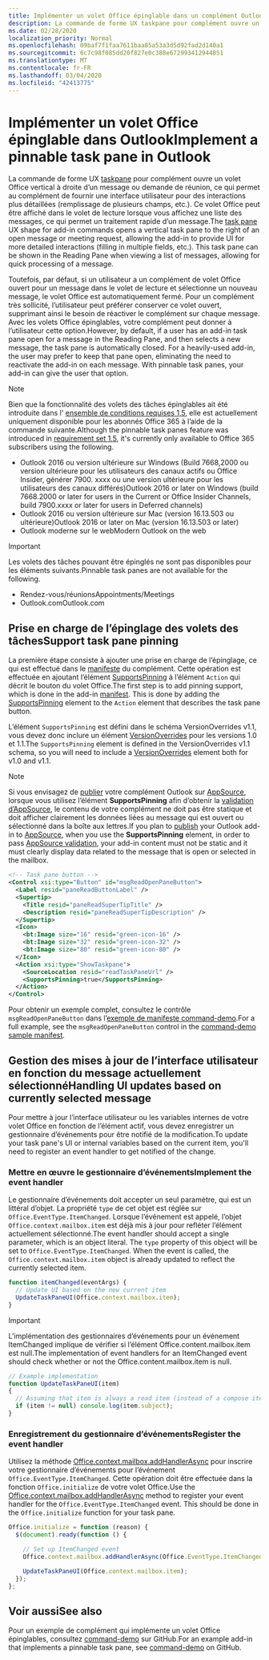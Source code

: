 ```yaml
---
title: Implémenter un volet Office épinglable dans un complément Outlook
description: La commande de forme UX taskpane pour complément ouvre un volet Office vertical à droite d’un message ou demande de réunion, ce qui permet au complément de fournir une interface utilisateur pour des interactions plus détaillées.
ms.date: 02/28/2020
localization_priority: Normal
ms.openlocfilehash: 09baf7f1faa7611baa85a53a3d5d92fad2d140a1
ms.sourcegitcommit: 6c7c98f085dd20f827e0c388e672993412944851
ms.translationtype: MT
ms.contentlocale: fr-FR
ms.lasthandoff: 03/04/2020
ms.locfileid: "42413775"
---
```

# <a name="implement-a-pinnable-task-pane-in-outlook"></a><span data-ttu-id="91694-103">Implémenter un volet Office épinglable dans Outlook</span><span class="sxs-lookup"><span data-stu-id="91694-103">Implement a pinnable task pane in Outlook</span></span>

<span data-ttu-id="91694-p101">La commande de forme UX [taskpane](add-in-commands-for-outlook.md#launching-a-task-pane) pour complément ouvre un volet Office vertical à droite d’un message ou demande de réunion, ce qui permet au complément de fournir une interface utilisateur pour des interactions plus détaillées (remplissage de plusieurs champs, etc.). Ce volet Office peut être affiché dans le volet de lecture lorsque vous affichez une liste des messages, ce qui permet un traitement rapide d’un message.</span><span class="sxs-lookup"><span data-stu-id="91694-p101">The [task pane](add-in-commands-for-outlook.md#launching-a-task-pane) UX shape for add-in commands opens a vertical task pane to the right of an open message or meeting request, allowing the add-in to provide UI for more detailed interactions (filling in multiple fields, etc.). This task pane can be shown in the Reading Pane when viewing a list of messages, allowing for quick processing of a message.</span></span>

<span data-ttu-id="91694-p102">Toutefois, par défaut, si un utilisateur a un complément de volet Office ouvert pour un message dans le volet de lecture et sélectionne un nouveau message, le volet Office est automatiquement fermé. Pour un complément très sollicité, l’utilisateur peut préférer conserver ce volet ouvert, supprimant ainsi le besoin de réactiver le complément sur chaque message. Avec les volets Office épinglables, votre complément peut donner à l’utilisateur cette option.</span><span class="sxs-lookup"><span data-stu-id="91694-p102">However, by default, if a user has an add-in task pane open for a message in the Reading Pane, and then selects a new message, the task pane is automatically closed. For a heavily-used add-in, the user may prefer to keep that pane open, eliminating the need to reactivate the add-in on each message. With pinnable task panes, your add-in can give the user that option.</span></span>

> [!NOTE]
> <span data-ttu-id="91694-109">Bien que la fonctionnalité des volets des tâches épinglables ait été introduite dans l' [ensemble de conditions requises 1,5](../reference/objectmodel/requirement-set-1.5/outlook-requirement-set-1.5.md), elle est actuellement uniquement disponible pour les abonnés Office 365 à l’aide de la commande suivante.</span><span class="sxs-lookup"><span data-stu-id="91694-109">Although the pinnable task panes feature was introduced in [requirement set 1.5](../reference/objectmodel/requirement-set-1.5/outlook-requirement-set-1.5.md), it's currently only available to Office 365 subscribers using the following.</span></span>
> - <span data-ttu-id="91694-110">Outlook 2016 ou version ultérieure sur Windows (Build 7668,2000 ou version ultérieure pour les utilisateurs des canaux actifs ou Office Insider, générer 7900. xxxx ou une version ultérieure pour les utilisateurs des canaux différés)</span><span class="sxs-lookup"><span data-stu-id="91694-110">Outlook 2016 or later on Windows (build 7668.2000 or later for users in the Current or Office Insider Channels, build 7900.xxxx or later for users in Deferred channels)</span></span>
> - <span data-ttu-id="91694-111">Outlook 2016 ou version ultérieure sur Mac (version 16.13.503 ou ultérieure)</span><span class="sxs-lookup"><span data-stu-id="91694-111">Outlook 2016 or later on Mac (version 16.13.503 or later)</span></span>
> - <span data-ttu-id="91694-112">Outlook moderne sur le web</span><span class="sxs-lookup"><span data-stu-id="91694-112">Modern Outlook on the web</span></span>

> [!IMPORTANT]
> <span data-ttu-id="91694-113">Les volets des tâches pouvant être épinglés ne sont pas disponibles pour les éléments suivants.</span><span class="sxs-lookup"><span data-stu-id="91694-113">Pinnable task panes are not available for the following.</span></span>
> - <span data-ttu-id="91694-114">Rendez-vous/réunions</span><span class="sxs-lookup"><span data-stu-id="91694-114">Appointments/Meetings</span></span>
> - <span data-ttu-id="91694-115">Outlook.com</span><span class="sxs-lookup"><span data-stu-id="91694-115">Outlook.com</span></span>

## <a name="support-task-pane-pinning"></a><span data-ttu-id="91694-116">Prise en charge de l’épinglage des volets des tâches</span><span class="sxs-lookup"><span data-stu-id="91694-116">Support task pane pinning</span></span>

<span data-ttu-id="91694-p103">La première étape consiste à ajouter une prise en charge de l’épinglage, ce qui est effectué dans le [manifeste](manifests.md) du complément. Cette opération est effectuée en ajoutant l’élément [SupportsPinning](../reference/manifest/action.md#supportspinning) à l’élément `Action` qui décrit le bouton du volet Office.</span><span class="sxs-lookup"><span data-stu-id="91694-p103">The first step is to add pinning support, which is done in the add-in [manifest](manifests.md). This is done by adding the [SupportsPinning](../reference/manifest/action.md#supportspinning) element to the `Action` element that describes the task pane button.</span></span>

<span data-ttu-id="91694-119">L’élément `SupportsPinning` est défini dans le schéma VersionOverrides v1.1, vous devez donc inclure un élément [VersionOverrides](../reference/manifest/versionoverrides.md) pour les versions 1.0 et 1.1.</span><span class="sxs-lookup"><span data-stu-id="91694-119">The `SupportsPinning` element is defined in the VersionOverrides v1.1 schema, so you will need to include a [VersionOverrides](../reference/manifest/versionoverrides.md) element both for v1.0 and v1.1.</span></span>

> [!NOTE]
> <span data-ttu-id="91694-120">Si vous envisagez de [publier](../publish/publish.md) votre complément Outlook sur [AppSource](https://appsource.microsoft.com), lorsque vous utilisez l’élément **SupportsPinning** afin d’obtenir la [validation d’AppSource](/office/dev/store/validation-policies), le contenu de votre complément ne doit pas être statique et doit afficher clairement les données liées au message qui est ouvert ou sélectionné dans la boîte aux lettres.</span><span class="sxs-lookup"><span data-stu-id="91694-120">If you plan to [publish](../publish/publish.md) your Outlook add-in to [AppSource](https://appsource.microsoft.com), when you use the **SupportsPinning** element, in order to pass [AppSource validation](/office/dev/store/validation-policies), your add-in content must not be static and it must clearly display data related to the message that is open or selected in the mailbox.</span></span>

```xml
<!-- Task pane button -->
<Control xsi:type="Button" id="msgReadOpenPaneButton">
  <Label resid="paneReadButtonLabel" />
  <Supertip>
    <Title resid="paneReadSuperTipTitle" />
    <Description resid="paneReadSuperTipDescription" />
  </Supertip>
  <Icon>
    <bt:Image size="16" resid="green-icon-16" />
    <bt:Image size="32" resid="green-icon-32" />
    <bt:Image size="80" resid="green-icon-80" />
  </Icon>
  <Action xsi:type="ShowTaskpane">
    <SourceLocation resid="readTaskPaneUrl" />
    <SupportsPinning>true</SupportsPinning>
  </Action>
</Control>
```

<span data-ttu-id="91694-121">Pour obtenir un exemple complet, consultez le contrôle `msgReadOpenPaneButton` dans l’[exemple de manifeste command-demo](https://github.com/OfficeDev/outlook-add-in-command-demo/blob/master/command-demo-manifest.xml).</span><span class="sxs-lookup"><span data-stu-id="91694-121">For a full example, see the `msgReadOpenPaneButton` control in the [command-demo sample manifest](https://github.com/OfficeDev/outlook-add-in-command-demo/blob/master/command-demo-manifest.xml).</span></span>

## <a name="handling-ui-updates-based-on-currently-selected-message"></a><span data-ttu-id="91694-122">Gestion des mises à jour de l’interface utilisateur en fonction du message actuellement sélectionné</span><span class="sxs-lookup"><span data-stu-id="91694-122">Handling UI updates based on currently selected message</span></span>

<span data-ttu-id="91694-123">Pour mettre à jour l’interface utilisateur ou les variables internes de votre volet Office en fonction de l’élément actif, vous devez enregistrer un gestionnaire d’événements pour être notifié de la modification.</span><span class="sxs-lookup"><span data-stu-id="91694-123">To update your task pane's UI or internal variables based on the current item, you'll need to register an event handler to get notified of the change.</span></span>

### <a name="implement-the-event-handler"></a><span data-ttu-id="91694-124">Mettre en œuvre le gestionnaire d’événements</span><span class="sxs-lookup"><span data-stu-id="91694-124">Implement the event handler</span></span>

<span data-ttu-id="91694-p104">Le gestionnaire d’événements doit accepter un seul paramètre, qui est un littéral d’objet. La propriété `type` de cet objet est réglée sur `Office.EventType.ItemChanged`. Lorsque l’événement est appelé, l’objet `Office.context.mailbox.item` est déjà mis à jour pour refléter l’élément actuellement sélectionné.</span><span class="sxs-lookup"><span data-stu-id="91694-p104">The event handler should accept a single parameter, which is an object literal. The `type` property of this object will be set to `Office.EventType.ItemChanged`. When the event is called, the `Office.context.mailbox.item` object is already updated to reflect the currently selected item.</span></span>

```js
function itemChanged(eventArgs) {
  // Update UI based on the new current item
  UpdateTaskPaneUI(Office.context.mailbox.item);
}
```

> [!IMPORTANT]
> <span data-ttu-id="91694-128">L’implémentation des gestionnaires d’événements pour un événement ItemChanged implique de vérifier si l’élément Office.content.mailbox.item est null.</span><span class="sxs-lookup"><span data-stu-id="91694-128">The implementation of event handlers for an ItemChanged event should check whether or not the Office.content.mailbox.item is null.</span></span>
>
> ```js
> // Example implementation
> function UpdateTaskPaneUI(item)
> {
>   // Assuming that item is always a read item (instead of a compose item).
>   if (item != null) console.log(item.subject);
> }
> ```

### <a name="register-the-event-handler"></a><span data-ttu-id="91694-129">Enregistrement du gestionnaire d’événements</span><span class="sxs-lookup"><span data-stu-id="91694-129">Register the event handler</span></span>

<span data-ttu-id="91694-p105">Utilisez la méthode [Office.context.mailbox.addHandlerAsync](../reference/objectmodel/preview-requirement-set/office.context.mailbox.md#methods) pour inscrire votre gestionnaire d’événements pour l’événement `Office.EventType.ItemChanged`. Cette opération doit être effectuée dans la fonction `Office.initialize` de votre volet Office.</span><span class="sxs-lookup"><span data-stu-id="91694-p105">Use the [Office.context.mailbox.addHandlerAsync](../reference/objectmodel/preview-requirement-set/office.context.mailbox.md#methods) method to register your event handler for the `Office.EventType.ItemChanged` event. This should be done in the `Office.initialize` function for your task pane.</span></span>

```js
Office.initialize = function (reason) {
  $(document).ready(function () {

    // Set up ItemChanged event
    Office.context.mailbox.addHandlerAsync(Office.EventType.ItemChanged, itemChanged);

    UpdateTaskPaneUI(Office.context.mailbox.item);
  });
};
```

## <a name="see-also"></a><span data-ttu-id="91694-132">Voir aussi</span><span class="sxs-lookup"><span data-stu-id="91694-132">See also</span></span>

<span data-ttu-id="91694-133">Pour un exemple de complément qui implémente un volet Office épinglables, consultez [command-demo](https://github.com/OfficeDev/outlook-add-in-command-demo) sur GitHub.</span><span class="sxs-lookup"><span data-stu-id="91694-133">For an example add-in that implements a pinnable task pane, see [command-demo](https://github.com/OfficeDev/outlook-add-in-command-demo) on GitHub.</span></span>

